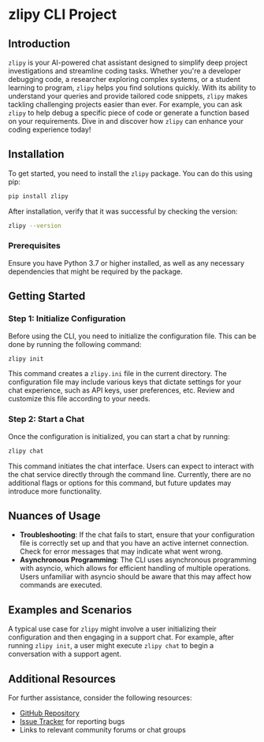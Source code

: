 # zlipy CLI Project

## Introduction
`zlipy` is your AI-powered chat assistant designed to simplify deep project investigations and streamline coding tasks. Whether you're a developer debugging code, a researcher exploring
complex systems, or a student learning to program, `zlipy` helps you find solutions quickly. With its ability to understand your queries and provide tailored code snippets, `zlipy` makes
tackling challenging projects easier than ever. For example, you can ask `zlipy` to help debug a specific piece of code or generate a function based on your requirements. Dive in and
discover how `zlipy` can enhance your coding experience today!

## Installation
To get started, you need to install the `zlipy` package. You can do this using pip:

```bash
pip install zlipy
```

After installation, verify that it was successful by checking the version:

```bash
zlipy --version
```

### Prerequisites
Ensure you have Python 3.7 or higher installed, as well as any necessary dependencies that might be required by the package.

## Getting Started

### Step 1: Initialize Configuration
Before using the CLI, you need to initialize the configuration file. This can be done by running the following command:

```bash
zlipy init
```

This command creates a `zlipy.ini` file in the current directory. The configuration file may include various keys that dictate settings for your chat experience, such as API keys, user
preferences, etc. Review and customize this file according to your needs.

### Step 2: Start a Chat
Once the configuration is initialized, you can start a chat by running:

```bash
zlipy chat
```

This command initiates the chat interface. Users can expect to interact with the chat service directly through the command line. Currently, there are no additional flags or options for
this command, but future updates may introduce more functionality.

## Nuances of Usage
- **Troubleshooting**: If the chat fails to start, ensure that your configuration file is correctly set up and that you have an active internet connection. Check for error messages that
may indicate what went wrong.
- **Asynchronous Programming**: The CLI uses asynchronous programming with asyncio, which allows for efficient handling of multiple operations. Users unfamiliar with asyncio should be
aware that this may affect how commands are executed.

## Examples and Scenarios
A typical use case for `zlipy` might involve a user initializing their configuration and then engaging in a support chat. For example, after running `zlipy init`, a user might execute
`zlipy chat` to begin a conversation with a support agent.

## Additional Resources
For further assistance, consider the following resources:
- [GitHub Repository](https://github.com/your-repo/zlipy)
- [Issue Tracker](https://github.com/your-repo/zlipy/issues) for reporting bugs
- Links to relevant community forums or chat groups
